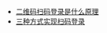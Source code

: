 
* [二维码扫码登录是什么原理](https://juejin.cn/post/6940976355097985032)
* [三种方式实现扫码登录](https://forthe77.github.io/2019/05/23/qrcode-scan-login/)